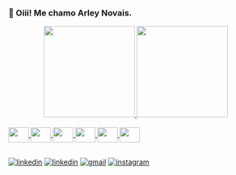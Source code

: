 ### 👋 Oiii! Me chamo Arley Novais.

<div align="center">
  <a href="https://github.com/novaisarley">
  <img height="180em" src="https://github-readme-stats.vercel.app/api?username=novaisarley&show_icons=true&theme=nord&include_all_commits=true&count_private=true"/>
  <img height="180em" src="https://github-readme-stats.vercel.app/api/top-langs/?username=novaisarley&layout=compact&langs_count=6&theme=nord"/>
</div>

<div style="display: inline_block"><br>
  <img align="center" height="30" width="40" src="https://cdn.jsdelivr.net/gh/devicons/devicon/icons/java/java-original.svg" />
  <img align="center" height="30" width="40" src="https://cdn.jsdelivr.net/gh/devicons/devicon/icons/kotlin/kotlin-original.svg" />
  <img align="center" height="30" width="40" src="https://cdn.jsdelivr.net/gh/devicons/devicon/icons/androidstudio/androidstudio-original.svg" />
  <img align="center" height="30" width="40" src="https://cdn.jsdelivr.net/gh/devicons/devicon/icons/firebase/firebase-plain-wordmark.svg" />
  <img align="center" height="30" width="40" src="https://cdn.jsdelivr.net/gh/devicons/devicon/icons/c/c-original.svg" />
  <img align="center" height="30" width="40" src="https://cdn.jsdelivr.net/gh/devicons/devicon/icons/cplusplus/cplusplus-original.svg" />
  
</div>
  
##

[![linkedin](https://img.shields.io/badge/linktree-39E09B?style=for-the-badge&logo=linktree&logoColor=white)](https://linktr.ee/arleynovais)
[![linkedin](https://img.shields.io/badge/LinkedIn-0077B5?style=for-the-badge&logo=linkedin&logoColor=white)](https://www.linkedin.com/in/arley-novais/)
[![gmail](https://img.shields.io/badge/Gmail-D14836?style=for-the-badge&logo=gmail&logoColor=white)](<mailto:nascimentoarle@gmail.com>)
[![instagram](https://img.shields.io/badge/Instagram-E4405F?style=for-the-badge&logo=instagram&logoColor=white)](https://www.instagram.com/so.umprogramador/)
